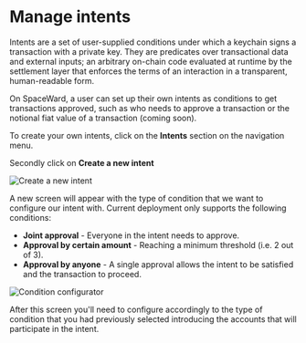 ﻿---
sidebar_position: 11
---

# Manage intents

Intents are a set of user-supplied conditions under which a keychain signs a transaction with a private key. They are predicates over transactional data and external inputs; an arbitrary on-chain code evaluated at runtime by the settlement layer that enforces the terms of an interaction in a transparent, human-readable form. 

On SpaceWard, a user can set up their own intents as conditions to get transactions approved, such as who needs to approve a transaction or the notional fiat value of a transaction (coming soon).

To create your own intents, click on the **Intents** section on the navigation menu.

Secondly click on **Create a new intent**


![Create a new intent](https://i.ibb.co/M6js9Gx/createnewintent.png)

A new screen will appear with the type of condition that we want to configure our intent with. Current deployment only supports the following conditions:

 - **Joint approval** - Everyone in the intent needs to approve.
 - **Approval by certain amount** - Reaching a minimum threshold (i.e. 2 out of 3).
 - **Approval by anyone** - A single approval allows the intent to be satisfied and the transaction to proceed.

![Condition configurator](https://i.ibb.co/jvGr0PT/typeofcondition.png)

After this screen you'll need to configure accordingly to the type of condition that you had previously selected introducing the accounts that will participate in the intent. 